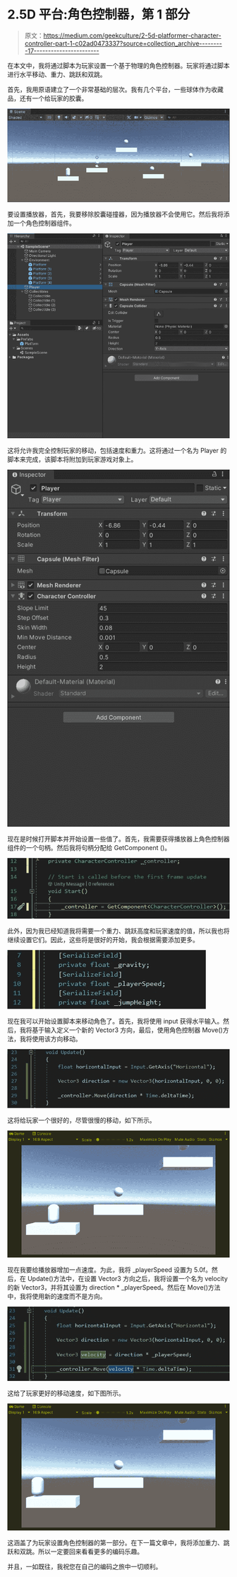 # 2.5D 平台:角色控制器，第 1 部分

> 原文：<https://medium.com/geekculture/2-5d-platformer-character-controller-part-1-c02ad0473337?source=collection_archive---------17----------------------->

在本文中，我将通过脚本为玩家设置一个基于物理的角色控制器。玩家将通过脚本进行水平移动、重力、跳跃和双跳。

首先，我用原语建立了一个非常基础的层次。我有几个平台，一些球体作为收藏品，还有一个给玩家的胶囊。

![](img/4beb5fd99855f9c093d00d115c0098e4.png)

要设置播放器，首先，我要移除胶囊碰撞器，因为播放器不会使用它。然后我将添加一个角色控制器组件。

![](img/588ee7983b465d3eed4910aba5ce3d22.png)

这将允许我完全控制玩家的移动，包括速度和重力。这将通过一个名为 Player 的脚本来完成，该脚本将附加到玩家游戏对象上。

![](img/1f88ebffd42aa57b39575ac607ad63e9.png)

现在是时候打开脚本并开始设置一些值了。首先，我需要获得播放器上角色控制器组件的一个句柄。然后我将句柄分配给 GetComponent <charactercontroller>()。</charactercontroller>

![](img/3f06fa6fd337a36ae2b71cd01170783a.png)

此外，因为我已经知道我将需要一个重力、跳跃高度和玩家速度的值，所以我也将继续设置它们。因此，这些将是很好的开始，我会根据需要添加更多。

![](img/3f77a4613723711f008b8e6ff433b1a7.png)

现在我可以开始设置脚本来移动角色了。首先，我将使用 input 获得水平输入。然后，我将基于输入定义一个新的 Vector3 方向，最后，使用角色控制器 Move()方法，我将使用该方向移动。

![](img/0ca845241025924f5f24482246d7cf6e.png)

这将给玩家一个很好的，尽管很慢的移动，如下所示。

![](img/72c2deb1f99d474ea7645e5bf58abad9.png)

现在我要给播放器增加一点速度。为此，我将 _playerSpeed 设置为 5.0f。然后，在 Update()方法中，在设置 Vector3 方向之后，我将设置一个名为 velocity 的新 Vector3，并将其设置为 direction * _playerSpeed。然后在 Move()方法中，我将使用新的速度而不是方向。

![](img/dd056a2e5f88c98add71a513c9ac8cb2.png)

这给了玩家更好的移动速度，如下图所示。

![](img/f3d4813ce08444187133b5be5da726a5.png)

这涵盖了为玩家设置角色控制器的第一部分。在下一篇文章中，我将添加重力、跳跃和双跳。所以一定要回来看看更多的编码乐趣。

并且，一如既往，我祝您在自己的编码之旅中一切顺利。